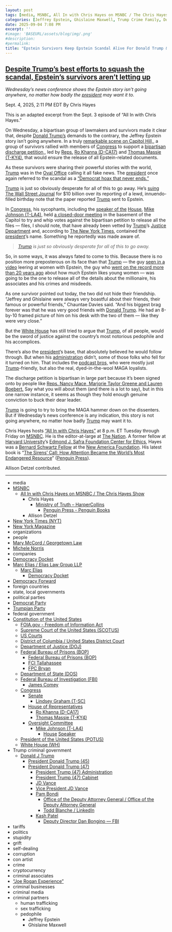 ```yaml
---
layout: post
tags: [media, MSNBC, All In with Chris Hayes on MSNBC / The Chris Hayes Show, Chris Hayes, Ministry of Truth – HarperCollins, Penguin Press - Penguin Books, Allison Detzel, New York Times (NYT), New York Magazine, organizations, people, Mary McCord / Georgetown Law, Michele Norris, companies, Democracy Docket, Marc Elias / Elias Law Group LLP, Marc Elias, Democracy Docket, Democracy Forward, foreign countries, state local governments, political parties, Democrat Party, Trumpian Party, Federal Government, Constitution of the United States, FOIA.gov - Freedom of Information Act, Supreme Court of the United States (SCOTUS), US Courts, District of Columbia / United States District Court, Department of Justice (DOJ), Federal Bureau of Prisons (BOP), Federal Bureau of Prisons (BOP), FCI Tallahassee, FPC Bryan, Department of State (DOS), Federal Bureau of Investigation (FBI), James Comey, Congress, Senate, Lindsey Graham (T-SC), House of Representatives, Ro Khanna (D-CA17), Thomas Massie (T-KY4), Oversight Committee, Mike Johnson (T-LA4), House Speaker, President of the United States (POTUS), White House (WH), Trump criminal government, Donald J Trump, President Donald Trump (45), President Donald Trump (47), President Trump (47) Administration, President Trump (47) Cabinet, JD Vance, Vice President JD Vance, Pam Bondi, Office of the Deputy Attorney General / Office of the Deputy Attorney General, Todd Blanche / LinkedIn, Kash Patel, Deputy Director Dan Bongino — FBI, tariffs, politics, stupidity, grift, self-dealing, corruption, con artist, crime, cryptocurrency, criminal associates, “Joe Rogan Experience”, criminal businesses, criminal media, criminal partners, human trafficking, sex trafficking, pedophile, Jeffrey Epstein, Ghislaine Maxwell]
categories: [Jeffrey Epstein, Ghislaine Maxwell, Trump Crime Family, Donald Trump]
date: 2025-09-04 7:08 PM
excerpt: ''
#image: 'BASEURL/assets/blog/img/.png'
#description:
#permalink:
title: "Epstein Survivors Keep Epstein Scandal Alive For Donald Trump & Mike Johnson"
---
```



## [Despite Trump’s best efforts to squash the scandal, Epstein’s survivors aren’t letting up](https://www.msnbc.com/top-stories/latest/jeffrey-epstein-survivors-trump-maga-scandal-rcna229083)

*Wednesday’s news conference shows the Epstein story isn’t going anywhere, no matter how badly the [president](https://www.whitehouse.gov/) may want it to.*

Sept. 4, 2025, 2:11 PM EDT
By Chris Hayes

This is an adapted excerpt from the Sept. 3 episode of “All In with Chris Hayes.”

On Wednesday, a bipartisan group of lawmakers and survivors made it clear that, despite [Donald Trump’s](https://www.msnbc.com/donald-trump) demands to the contrary, the Jeffrey Epstein story isn’t going anywhere. In a truly [remarkable scene on Capitol Hill,](https://www.msnbc.com/ana-cabrera-reports/watch/epstein-survivors-lawmakers-speak-on-capitol-hill-246547525915), a group of survivors rallied with members of [Congress](https://www.congress.gov/) to support a [bipartisan discharge petition,](https://www.msnbc.com/top-stories/latest/release-epstein-files-house-gop-massie-khanna-rcna228850), led by [Reps.](https://www.house.gov/) [Ro Khanna (D-CA17)](https://khanna.house.gov/) and [Thomas Massie (T-KY4)](https://massie.house.gov/), that would ensure the release of all Epstein-related documents.

As these survivors were sharing their powerful stories with the world, [Trump](https://www.donaldjtrump.com/) was in the [Oval Office](https://www.whitehouse.gov/) calling it all fake news. The [president](https://www.whitehouse.gov/) once again referred to the scandal as a [“Democrat hoax that never ends.”](https://www.youtube.com/watch?v=oQEHGWudECs)

[Trump](https://www.donaldjtrump.com/) is just so obviously desperate for all of this to go away. He’s [suing The Wall Street Journal](https://www.msnbc.com/rachel-maddow-show/maddowblog/trump-sues-wsj-murdoch-epstein-birthday-letter-rcna219701) for \$10 billion over its reporting of a lewd, innuendo-filled birthday note that the paper reported [Trump](https://www.donaldjtrump.com/) sent to Epstein.

In [Congress](https://www.congress.gov/), his sycophants, including the [speaker of the](https://speaker.house.gov/) [House](https://www.house.gov/), [Mike Johnson (T-LA4)](https://mikejohnson.house.gov/), held [a closed-door meeting](https://www.politico.com/live-updates/2025/09/03/congress/mike-johnson-thomas-massie-spar-jeffrey-epstein-00541263) in the basement of the Capitol to try and whip votes against the bipartisan petition to release all the files — files, I should note, that have already been vetted by [Trump](https://www.donaldjtrump.com/)’s [Justice Department](https://www.justice.gov/) and, according to [The New York Times](https://www.nytimes.com/2025/07/23/us/politics/trump-epstein-files-named.html), contained the [president](https://www.whitehouse.gov/)’s name. Something he reportedly was made aware of.

> *[Trump](https://www.donaldjtrump.com/) is just so obviously desperate for all of this to go away.*

So, in some ways, it was always fated to come to this. Because there is no position more preposterous on its face than that [Trump](https://www.donaldjtrump.com/) — the guy [seen in a video](https://www.youtube.com/watch?v=pUmdFmAmHoM) leering at women with Epstein, the guy who [went on the record more than 20 years ago](https://nymag.com/nymetro/news/people/n_7912/) about how much Epstein likes young women — was going to be the one to release all of the details about the millionaire, his associates and his crimes and misdeeds.

As one survivor pointed out today, the two did not hide their friendship. “Jeffrey and Ghislaine were always very boastful about their friends, their famous or powerful friends,” Chauntae Davies said. “And his biggest brag forever was that he was very good friends with [Donald Trump](https://www.donaldjtrump.com/). He had an 8-by-10 framed picture of him on his desk with the two of them — like they were very close.”

But the [White House](https://www.whitehouse.gov/) has still tried to argue that [Trump](https://www.donaldjtrump.com/), of all people, would be the sword of justice against the country’s most notorious pedophile and his accomplices.

There’s also the [president](https://www.whitehouse.gov/)’s base, that absolutely believed he would follow through. But when his [administration](https://www.whitehouse.gov/administration/) didn’t, some of those folks who fell for it turned on him. That includes the [podcast bros,](https://www.msnbc.com/top-stories/latest/joe-rogan-hammers-trump-jeffrey-epstein-rcna226387) who were mostly just [Trump](https://www.donaldjtrump.com/)-friendly, but also the real, dyed-in-the-wool MAGA loyalists.

The discharge petition is bipartisan in large part because it’s been signed onto by people like [Reps. Nancy Mace, Marjorie Taylor Greene and Lauren Boebert.](https://www.msnbc.com/all-in/watch/mtg-boebert-mace-to-back-epstein-files-vote-defying-trump-white-house-246487109873) Say what you will about them (and there is a lot to say), but in this one narrow instance, it seems as though they hold enough genuine conviction to buck their dear leader.

[Trump](https://www.donaldjtrump.com/) is going to try to bring the MAGA hammer down on the dissenters. But if Wednesday’s news conference is any indication, this story is not going anywhere, no matter how badly [Trump](https://www.donaldjtrump.com/) may want it to.

Chris Hayes hosts [“All In with Chris Hayes”](http://www.msnbc.com/all) at 8 p.m. ET Tuesday through Friday on [MSNBC](https://www.msnbc.com/). He is the editor-at-large at [The Nation](https://www.thenation.com/). A former fellow at [Harvard University](https://www.harvard.edu/)’s [Edmond J. Safra Foundation Center for Ethics](https://www.ethics.harvard.edu/home), Hayes was a [Bernard Schwartz Fellow](https://www.bernardlschwartz.com/us-economic-policy) at the [New America Foundation](http://newamerica.org/). His latest book is “[The Sirens’ Call: How Attention Became the World’s Most Endangered Resource](https://www.c-span.org/program/book-tv/the-sirens-call-how-attention-became-the-worlds-most-endangered-resource/655543)” ([Penguin Press](https://www.penguin.com/penguin-press-overview/)).

Allison Detzel contributed.

----
- media
- [MSNBC](https://www.msnbc.com/)
    - [All In with Chris Hayes on MSNBC / The Chris Hayes Show](https://www.msnbc.com/all)
        - Chris Hayes 
            - [Ministry of Truth – HarperCollins](https://www.harpercollins.com/products/ministry-of-truth-steve-benen)
                - [Penguin Press - Penguin Books](https://www.penguin.com/penguin-press-overview/)
        - Allison Detzel
- [New York Times (NYT)](https://www.nytimes.com/)
- [New York Magazine](https://nymag.com/)
- organizations 
- people 
- [Mary McCord / Georgetown Law](https://www.law.georgetown.edu/faculty/mary-mccord/)
- [Michele Norris](https://michele-norris.com/about-michele/)
- companies
- [Democracy Docket](https://www.democracydocket.com/)
- [Marc Elias / Elias Law Group LLP](https://www.elias.law/team/marc-elias)
    - [Marc Elias](https://www.elias.law/team/marc-elias)
        - [Democracy Docket](https://www.democracydocket.com/)
- [Democracy Forward](https://democracyforward.org/)
- foreign countries 
- state, local governments
- political parties 
- [Democrat Party](https://www.democrats.org/)
- [Trumpian Party](https://www.gop.com/)
- federal government 
- [Constitution of the United States](https://constitution.congress.gov/)
    - [FOIA.gov - Freedom of Information Act](https://www.foia.gov/)
    - [Supreme Court of the United States (SCOTUS)](https://www.supremecourt.gov/)
    - [US Courts](https://www.uscourts.gov/)
    - [District of Columbia / United States District Court](https://www.dcd.uscourts.gov/)
    - [Department of Justice (DOJ)](https://www.justice.gov/)
    - [Federal Bureau of Prisons (BOP)](https://www.bop.gov/)
        - [Federal Bureau of Prisons (BOP)](https://www.bop.gov/)
        - [FCI Tallahassee](https://www.bop.gov/locations/institutions/tal/)
        - [FPC Bryan](https://www.bop.gov/locations/institutions/bry/)
    - [Department of State (DOS)](https://www.state.gov/)
    - [Federal Bureau of Investigation (FBI)](https://www.fbi.gov/)
        - [James Comey](https://www.fbi.gov/history/directors/james-b-comey)
    - [Congress](https://www.congress.gov/)
        - [Senate](https://www.senate.gov/)
            - [Lindsey Graham (T-SC)](https://www.lgraham.senate.gov/)
        - [House of Representatives](https://www.house.gov/)
            - [Ro Khanna (D-CA17)](https://khanna.house.gov/)
            - [Thomas Massie (T-KY4)](https://massie.house.gov/)
        - [Oversight Committee](https://oversight.house.gov/)
            - [Mike Johnson (T-LA4)](https://mikejohnson.house.gov/)
                - [House](https://www.house.gov/) [Speaker](https://www.speaker.gov/) 
     - [President of the United States (POTUS)](https://www.whitehouse.gov/)
    - [White House (WH)](https://www.whitehouse.gov/)
- Trump criminal government 
    - [Donald J Trump](https://www.donaldjtrump.com/)
        - [President Donald Trump (45)](https://trumpwhitehouse.archives.gov/)
        - [President Donald Trump (47)](https://www.whitehouse.gov/administration/donald-j-trump/)
            - [President Trump (47) Administration](https://www.whitehouse.gov/administration/)
            - [President Trump (47) Cabinet](https://www.whitehouse.gov/administration/the-cabinet/)
            - [JD Vance](https://www.linkedin.com/in/jd-vance-770a9047/)
            - [Vice President JD Vance](https://www.whitehouse.gov/administration/jd-vance/)
            - [Pam Bondi](https://www.justice.gov/ag/staff-profile/meet-attorney-general)
                - [Office of the Deputy Attorney General / Office of the Deputy Attorney General](https://www.justice.gov/dag)
                - [Todd Blanche / LinkedIn](https://www.linkedin.com/in/toddblanche/)
            - [Kash Patel](https://www.fbi.gov/about/leadership-and-structure/director-patel)
                - [Deputy Director Dan Bongino — FBI](https://www.fbi.gov/about/leadership-and-structure/deputy-director-dan-bongino)
- tariffs
- politics
- stupidity
- grift
- self-dealing
- corruption
- con artist 
- crime
- cryptocurrency 
- criminal associates
- [“Joe Rogan Experience”](http://www.youtube.com/@joerogan)
- criminal businesses
- criminal media 
- criminal partners
    - human trafficking 
    - sex trafficking 
    - pedophile 
        - Jeffrey Epstein 
        - Ghislaine Maxwell
